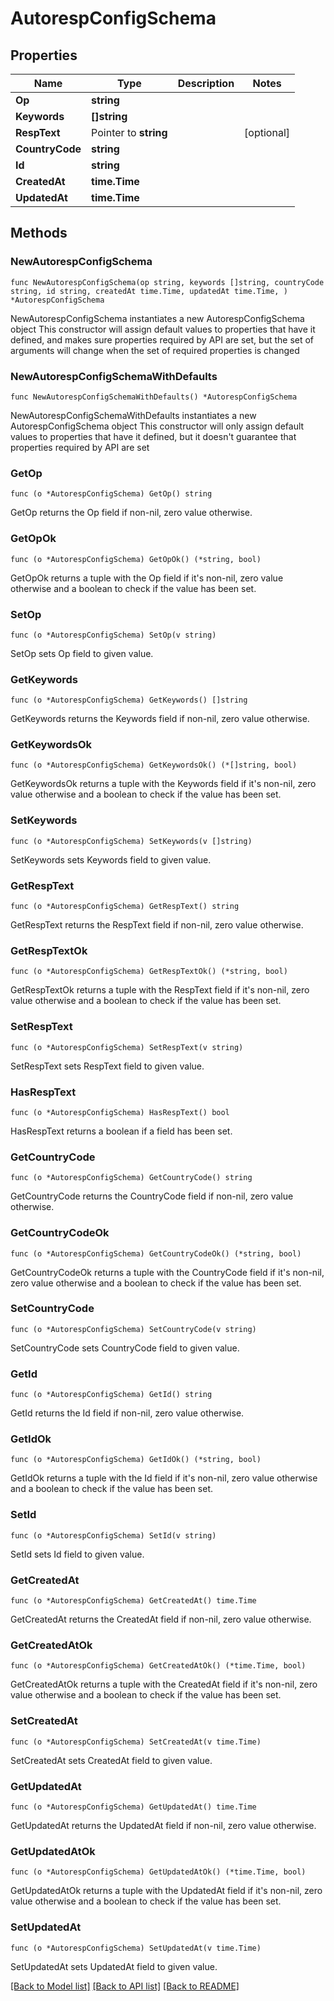 # AutorespConfigSchema

## Properties

Name | Type | Description | Notes
------------ | ------------- | ------------- | -------------
**Op** | **string** |  | 
**Keywords** | **[]string** |  | 
**RespText** | Pointer to **string** |  | [optional] 
**CountryCode** | **string** |  | 
**Id** | **string** |  | 
**CreatedAt** | **time.Time** |  | 
**UpdatedAt** | **time.Time** |  | 

## Methods

### NewAutorespConfigSchema

`func NewAutorespConfigSchema(op string, keywords []string, countryCode string, id string, createdAt time.Time, updatedAt time.Time, ) *AutorespConfigSchema`

NewAutorespConfigSchema instantiates a new AutorespConfigSchema object
This constructor will assign default values to properties that have it defined,
and makes sure properties required by API are set, but the set of arguments
will change when the set of required properties is changed

### NewAutorespConfigSchemaWithDefaults

`func NewAutorespConfigSchemaWithDefaults() *AutorespConfigSchema`

NewAutorespConfigSchemaWithDefaults instantiates a new AutorespConfigSchema object
This constructor will only assign default values to properties that have it defined,
but it doesn't guarantee that properties required by API are set

### GetOp

`func (o *AutorespConfigSchema) GetOp() string`

GetOp returns the Op field if non-nil, zero value otherwise.

### GetOpOk

`func (o *AutorespConfigSchema) GetOpOk() (*string, bool)`

GetOpOk returns a tuple with the Op field if it's non-nil, zero value otherwise
and a boolean to check if the value has been set.

### SetOp

`func (o *AutorespConfigSchema) SetOp(v string)`

SetOp sets Op field to given value.


### GetKeywords

`func (o *AutorespConfigSchema) GetKeywords() []string`

GetKeywords returns the Keywords field if non-nil, zero value otherwise.

### GetKeywordsOk

`func (o *AutorespConfigSchema) GetKeywordsOk() (*[]string, bool)`

GetKeywordsOk returns a tuple with the Keywords field if it's non-nil, zero value otherwise
and a boolean to check if the value has been set.

### SetKeywords

`func (o *AutorespConfigSchema) SetKeywords(v []string)`

SetKeywords sets Keywords field to given value.


### GetRespText

`func (o *AutorespConfigSchema) GetRespText() string`

GetRespText returns the RespText field if non-nil, zero value otherwise.

### GetRespTextOk

`func (o *AutorespConfigSchema) GetRespTextOk() (*string, bool)`

GetRespTextOk returns a tuple with the RespText field if it's non-nil, zero value otherwise
and a boolean to check if the value has been set.

### SetRespText

`func (o *AutorespConfigSchema) SetRespText(v string)`

SetRespText sets RespText field to given value.

### HasRespText

`func (o *AutorespConfigSchema) HasRespText() bool`

HasRespText returns a boolean if a field has been set.

### GetCountryCode

`func (o *AutorespConfigSchema) GetCountryCode() string`

GetCountryCode returns the CountryCode field if non-nil, zero value otherwise.

### GetCountryCodeOk

`func (o *AutorespConfigSchema) GetCountryCodeOk() (*string, bool)`

GetCountryCodeOk returns a tuple with the CountryCode field if it's non-nil, zero value otherwise
and a boolean to check if the value has been set.

### SetCountryCode

`func (o *AutorespConfigSchema) SetCountryCode(v string)`

SetCountryCode sets CountryCode field to given value.


### GetId

`func (o *AutorespConfigSchema) GetId() string`

GetId returns the Id field if non-nil, zero value otherwise.

### GetIdOk

`func (o *AutorespConfigSchema) GetIdOk() (*string, bool)`

GetIdOk returns a tuple with the Id field if it's non-nil, zero value otherwise
and a boolean to check if the value has been set.

### SetId

`func (o *AutorespConfigSchema) SetId(v string)`

SetId sets Id field to given value.


### GetCreatedAt

`func (o *AutorespConfigSchema) GetCreatedAt() time.Time`

GetCreatedAt returns the CreatedAt field if non-nil, zero value otherwise.

### GetCreatedAtOk

`func (o *AutorespConfigSchema) GetCreatedAtOk() (*time.Time, bool)`

GetCreatedAtOk returns a tuple with the CreatedAt field if it's non-nil, zero value otherwise
and a boolean to check if the value has been set.

### SetCreatedAt

`func (o *AutorespConfigSchema) SetCreatedAt(v time.Time)`

SetCreatedAt sets CreatedAt field to given value.


### GetUpdatedAt

`func (o *AutorespConfigSchema) GetUpdatedAt() time.Time`

GetUpdatedAt returns the UpdatedAt field if non-nil, zero value otherwise.

### GetUpdatedAtOk

`func (o *AutorespConfigSchema) GetUpdatedAtOk() (*time.Time, bool)`

GetUpdatedAtOk returns a tuple with the UpdatedAt field if it's non-nil, zero value otherwise
and a boolean to check if the value has been set.

### SetUpdatedAt

`func (o *AutorespConfigSchema) SetUpdatedAt(v time.Time)`

SetUpdatedAt sets UpdatedAt field to given value.



[[Back to Model list]](../README.md#documentation-for-models) [[Back to API list]](../README.md#documentation-for-api-endpoints) [[Back to README]](../README.md)


